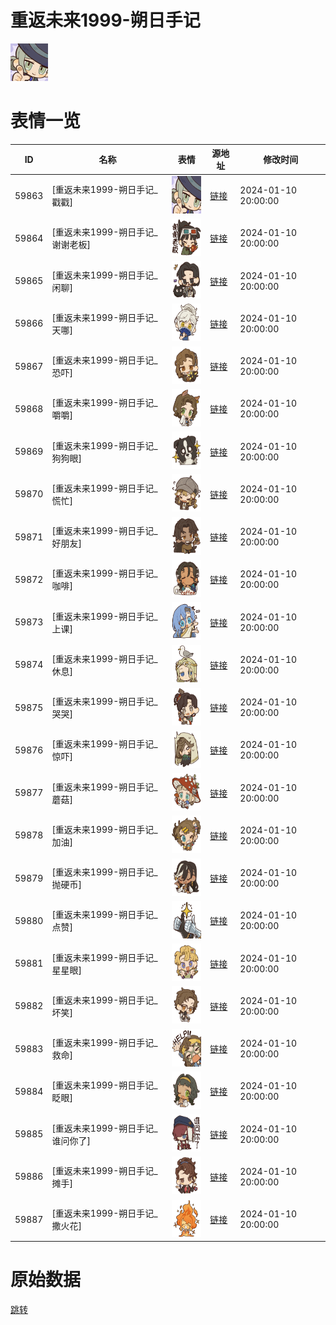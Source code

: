 # 重返未来1999-朔日手记

<img src="./cover.png" height="60" alt="cover" />

# 表情一览

|ID|名称|表情|源地址|修改时间|
|----|----|----|----|----|
|59863|[重返未来1999-朔日手记_戳戳]|<img src="./pic/059863_%5B重返未来1999-朔日手记_戳戳%5D.png" height="60" alt="戳戳"/>|[链接](https://i0.hdslb.com/bfs/garb/b6a361ced963f5c6f384588c70b613dd036f84b9.png)|2024-01-10 20:00:00|
|59864|[重返未来1999-朔日手记_谢谢老板]|<img src="./pic/059864_%5B重返未来1999-朔日手记_谢谢老板%5D.png" height="60" alt="谢谢老板"/>|[链接](https://i0.hdslb.com/bfs/garb/51ef105f0089f69ddf94037e91aa6933f088db1d.png)|2024-01-10 20:00:00|
|59865|[重返未来1999-朔日手记_闲聊]|<img src="./pic/059865_%5B重返未来1999-朔日手记_闲聊%5D.png" height="60" alt="闲聊"/>|[链接](https://i0.hdslb.com/bfs/garb/04b8c337f69c01fc6b798b8ed05a1a13fa8da341.png)|2024-01-10 20:00:00|
|59866|[重返未来1999-朔日手记_天哪]|<img src="./pic/059866_%5B重返未来1999-朔日手记_天哪%5D.png" height="60" alt="天哪"/>|[链接](https://i0.hdslb.com/bfs/garb/ad5970aae2222a248b5f3a5fa25c4789ea0cdba2.png)|2024-01-10 20:00:00|
|59867|[重返未来1999-朔日手记_恐吓]|<img src="./pic/059867_%5B重返未来1999-朔日手记_恐吓%5D.png" height="60" alt="恐吓"/>|[链接](https://i0.hdslb.com/bfs/garb/2ed95de301b35fe79207e4cf88a5c6261dff67fe.png)|2024-01-10 20:00:00|
|59868|[重返未来1999-朔日手记_嚼嚼]|<img src="./pic/059868_%5B重返未来1999-朔日手记_嚼嚼%5D.png" height="60" alt="嚼嚼"/>|[链接](https://i0.hdslb.com/bfs/garb/20814d967d560059b61ec6aa43626aeecb4e374b.png)|2024-01-10 20:00:00|
|59869|[重返未来1999-朔日手记_狗狗眼]|<img src="./pic/059869_%5B重返未来1999-朔日手记_狗狗眼%5D.png" height="60" alt="狗狗眼"/>|[链接](https://i0.hdslb.com/bfs/garb/db79f1d71c5a30bbf98d599dead633bbee2631d8.png)|2024-01-10 20:00:00|
|59870|[重返未来1999-朔日手记_慌忙]|<img src="./pic/059870_%5B重返未来1999-朔日手记_慌忙%5D.png" height="60" alt="慌忙"/>|[链接](https://i0.hdslb.com/bfs/garb/1f192c16b5b44eaf41c340f7ca9344c5b6669d86.png)|2024-01-10 20:00:00|
|59871|[重返未来1999-朔日手记_好朋友]|<img src="./pic/059871_%5B重返未来1999-朔日手记_好朋友%5D.png" height="60" alt="好朋友"/>|[链接](https://i0.hdslb.com/bfs/garb/52b08db12ff1a829e8a876c21cfe5c8ccae5c223.png)|2024-01-10 20:00:00|
|59872|[重返未来1999-朔日手记_咖啡]|<img src="./pic/059872_%5B重返未来1999-朔日手记_咖啡%5D.png" height="60" alt="咖啡"/>|[链接](https://i0.hdslb.com/bfs/garb/f3d9d6b74de413e2e04ae8815ac0cf905bd55ccc.png)|2024-01-10 20:00:00|
|59873|[重返未来1999-朔日手记_上课]|<img src="./pic/059873_%5B重返未来1999-朔日手记_上课%5D.png" height="60" alt="上课"/>|[链接](https://i0.hdslb.com/bfs/garb/2a0a227f784ddcc7a79f53c686c2e516627d4b8d.png)|2024-01-10 20:00:00|
|59874|[重返未来1999-朔日手记_休息]|<img src="./pic/059874_%5B重返未来1999-朔日手记_休息%5D.png" height="60" alt="休息"/>|[链接](https://i0.hdslb.com/bfs/garb/dcee1406ec29b234b6cf8b1370e13c5484b0676b.png)|2024-01-10 20:00:00|
|59875|[重返未来1999-朔日手记_哭哭]|<img src="./pic/059875_%5B重返未来1999-朔日手记_哭哭%5D.png" height="60" alt="哭哭"/>|[链接](https://i0.hdslb.com/bfs/garb/dc46781b73e013dcbebadfcfa9d85f9806d41d6f.png)|2024-01-10 20:00:00|
|59876|[重返未来1999-朔日手记_惊吓]|<img src="./pic/059876_%5B重返未来1999-朔日手记_惊吓%5D.png" height="60" alt="惊吓"/>|[链接](https://i0.hdslb.com/bfs/garb/253c0bd9e0313812c34a3a0624b5b11e106dfe18.png)|2024-01-10 20:00:00|
|59877|[重返未来1999-朔日手记_蘑菇]|<img src="./pic/059877_%5B重返未来1999-朔日手记_蘑菇%5D.png" height="60" alt="蘑菇"/>|[链接](https://i0.hdslb.com/bfs/garb/a4eecf1192cf89ae07bd09f54569b1e5fede83dc.png)|2024-01-10 20:00:00|
|59878|[重返未来1999-朔日手记_加油]|<img src="./pic/059878_%5B重返未来1999-朔日手记_加油%5D.png" height="60" alt="加油"/>|[链接](https://i0.hdslb.com/bfs/garb/eac89bdac9566f436ab73cd45724537dd2f9bdca.png)|2024-01-10 20:00:00|
|59879|[重返未来1999-朔日手记_抛硬币]|<img src="./pic/059879_%5B重返未来1999-朔日手记_抛硬币%5D.png" height="60" alt="抛硬币"/>|[链接](https://i0.hdslb.com/bfs/garb/8626b9ecca10845b917fd3d635bf6ad77d5848bb.png)|2024-01-10 20:00:00|
|59880|[重返未来1999-朔日手记_点赞]|<img src="./pic/059880_%5B重返未来1999-朔日手记_点赞%5D.png" height="60" alt="点赞"/>|[链接](https://i0.hdslb.com/bfs/garb/5f28c89359f15efc299e07d48ca0609fb99e8c95.png)|2024-01-10 20:00:00|
|59881|[重返未来1999-朔日手记_星星眼]|<img src="./pic/059881_%5B重返未来1999-朔日手记_星星眼%5D.png" height="60" alt="星星眼"/>|[链接](https://i0.hdslb.com/bfs/garb/5ede058f86de6c22ce49770f379787790fd1b15a.png)|2024-01-10 20:00:00|
|59882|[重返未来1999-朔日手记_坏笑]|<img src="./pic/059882_%5B重返未来1999-朔日手记_坏笑%5D.png" height="60" alt="坏笑"/>|[链接](https://i0.hdslb.com/bfs/garb/ccc8be6c5d4a1160f628277f23c44834501efc22.png)|2024-01-10 20:00:00|
|59883|[重返未来1999-朔日手记_救命]|<img src="./pic/059883_%5B重返未来1999-朔日手记_救命%5D.png" height="60" alt="救命"/>|[链接](https://i0.hdslb.com/bfs/garb/a46ff5896fa3cf7dc648f1db6270367e01e82242.png)|2024-01-10 20:00:00|
|59884|[重返未来1999-朔日手记_眨眼]|<img src="./pic/059884_%5B重返未来1999-朔日手记_眨眼%5D.png" height="60" alt="眨眼"/>|[链接](https://i0.hdslb.com/bfs/garb/ae8e88353962a7638e87fa668c6404e59649b63a.png)|2024-01-10 20:00:00|
|59885|[重返未来1999-朔日手记_谁问你了]|<img src="./pic/059885_%5B重返未来1999-朔日手记_谁问你了%5D.png" height="60" alt="谁问你了"/>|[链接](https://i0.hdslb.com/bfs/garb/7f96bcfaee399b1e32f9e5df44df1185b563b013.png)|2024-01-10 20:00:00|
|59886|[重返未来1999-朔日手记_摊手]|<img src="./pic/059886_%5B重返未来1999-朔日手记_摊手%5D.png" height="60" alt="摊手"/>|[链接](https://i0.hdslb.com/bfs/garb/97cc38fb3eaf6643638997c3e213542a911b7439.png)|2024-01-10 20:00:00|
|59887|[重返未来1999-朔日手记_撒火花]|<img src="./pic/059887_%5B重返未来1999-朔日手记_撒火花%5D.png" height="60" alt="撒火花"/>|[链接](https://i0.hdslb.com/bfs/garb/870fa3edd4efad28a0620d3e6f75575ce84b885f.png)|2024-01-10 20:00:00|

# 原始数据

[跳转](./raw.json)

